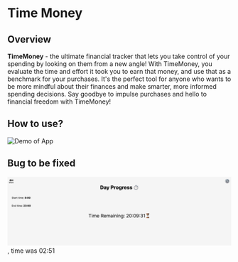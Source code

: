 # Time Money
## Overview
**TimeMoney** - the ultimate financial tracker that lets you take control of your spending by looking on them from a new angle! With TimeMoney, you evaluate the time and effort it took you to earn that money, and use that as a benchmark for your purchases. It's the perfect tool for anyone who wants to be more mindful about their finances and make smarter, more informed spending decisions. Say goodbye to impulse purchases and hello to financial freedom with TimeMoney!
## How to use?
![Demo of App](./assets/demo.gif)

## Bug to be fixed

![img.png](img.png), time was 02:51